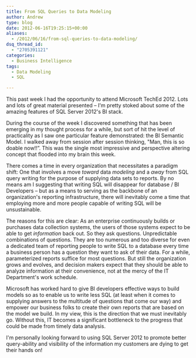 ```yaml
---
title: From SQL Queries to Data Modeling
author: Andrew
type: blog
date: 2012-06-16T19:25:15+00:00
aliases:
  - /2012/06/16/from-sql-queries-to-data-modeling/
dsq_thread_id:
  - "2705391121"
categories:
  - Business Intelligence
tags:
  - Data Modeling
  - SQL

---
```

This past week I had the opportunity to attend Microsoft TechEd 2012. Lots and lots of great material presented – I'm pretty stoked about some of the amazing features of SQL Server 2012's BI stack.

During the course of the week I discovered something that has been emerging in my thought process for a while, but sort of hit the level of practicality as I saw one particular feature demonstrated: the BI Semantic Model. I walked away from session after session thinking, "Man, this is so doable now!!&#8221;. This was the single most impressive and perspective altering concept that flooded into my brain this week.

There comes a time in every organization that necessitates a paradigm shift: One that involves a move _toward_ data _modeling_ and a _away_ from SQL query writing for the purpose of supplying data sets to reports. By no means am I suggesting that writing SQL will disappear for database / BI Developers – but as a means to serving as the backbone of an organization's reporting infrastructure, there will inevitably come a time that employing more and more people capable of writing SQL will be unsustainable.

The reasons for this are clear: As an enterprise continuously builds or purchases data collection systems, the users of those systems expect to be able to get _information_ back out. So they ask questions. Unpredictable combinations of questions. They are too numerous and too diverse for even a dedicated team of reporting people to write SQL to a database every time a business person has a question they want to ask of their data. For a while, parameterized reports suffice for most questions. But still the organization grows and evolves, and decision makers expect that they should be able to analyze information at their convenience, not at the mercy of the IT Department's work schedule.

Microsoft has worked hard to give BI developers effective ways to build models so as to enable us to write less SQL (at least when it comes to supplying answers to the multitude of questions that come our way) and empower our business folks to create their own reports that are based on the model we build. In my view, this is the direction that we must inevitably go. Without this, IT becomes a significant bottleneck to the progress that could be made from timely data analysis.

I'm personally looking forward to using SQL Server 2012 to promote better query-ability and visibility of the information my customers are dying to get their hands on!